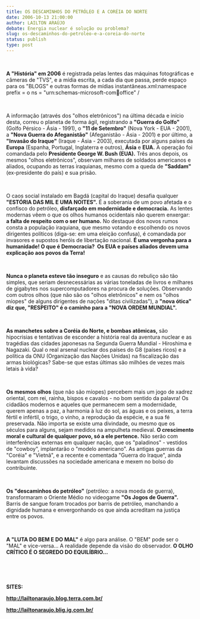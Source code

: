 ```yaml
---
title: OS DESCAMINHOS DO PETRÓLEO E A CORÉIA DO NORTE
date: 2006-10-13 21:00:00
author: LAILTON ARAÚJO
debate: Energia nuclear é solução ou problema?
slug: os-descaminhos-do-petroleo-e-a-coreia-do-norte
status: publish 
type: post
---
```


 


**A "História" em 2006** é registrada pelas lentes das máquinas fotográficas e câmeras de "TVS", e a mídia escrita, a cada dia que passa, perde espaço para os "BLOGS" e outras formas de mídias instantâneas.xml:namespace prefix = o ns = "urn:schemas-microsoft-com:office:office" /


 


A informação (através dos "olhos eletrônicos") na última década e início desta, correu o planeta de forma ágil, registrando a **"Guerra do Golfo"** (Golfo Pérsico - Ásia - 1991), o **"11 de Setembro"** (Nova York - EUA - 2001), a **"Nova Guerra do Afeganistão"** (Afeganistão - Ásia - 2001) e por último, a **"Invasão do Iraque"** (Iraque - Ásia - 2003), executada por alguns países da **Europa** (Espanha, Portugal, Inglaterra e outros), **Ásia** e **EUA.** A operação foi comandada pelo **Presidente George W. Bush (EUA).** Três anos depois, os mesmos "olhos eletrônicos", observam milhares de soldados americanos e aliados, ocupando as terras iraquianas, mesmo com a queda de **"Saddam"** (ex-presidente do país) e sua prisão.


 


O caos social instalado em Bagdá (capital do Iraque) desafia qualquer **"ESTÓRIA DAS MIL E UMA NOITES".** É a soberania de um povo afetada e o confisco do petróleo, **disfarçado em modernidade e democracia.** As lentes modernas vêem o que os olhos humanos ocidentais não querem enxergar: **a falta de respeito com o ser humano.** No destaque dos novos rumos consta a população iraquiana, que mesmo votando e escolhendo os novos dirigentes políticos (diga-se: em uma eleição confusa), é comandada por invasores e supostos heróis de libertação nacional. **É uma vergonha para a humanidade! O que é Democracia?  Os EUA e países aliados devem uma explicação aos povos da Terra!**


 


**Nunca o planeta esteve tão inseguro** e as causas do rebuliço são tão simples, que seriam desnecessárias as várias toneladas de livros e milhares de gigabytes nos supercomputadores na procura de soluções. Observando com outros olhos (que não são os "olhos eletrônicos" e nem os "olhos míopes" de alguns dirigentes de nações "ditas civilizadas"), a **"nova ótica" diz que, "RESPEITO" é o caminho para a "NOVA ORDEM MUNDIAL".**


 


**As manchetes sobre a Coréia do Norte, e bombas atômicas,** são hipocrisias e tentativas de esconder a história real da aventura nuclear e as tragédias das cidades japonesas na Segunda Guerra Mundial - Hiroshima e Nagazaki. Qual o real arsenal nuclear dos países do G8 (países ricos) e a política da ONU (Organização das Nações Unidas) na fiscalização das armas biológicas? Sabe-se que estas últimas são milhões de vezes mais letais à vida?


 


**Os mesmos olhos** (que não são míopes) percebem mais um jogo de xadrez oriental, com rei, rainha, bispos e cavalos - no bom sentido da palavra! Os cidadãos modernos e aqueles que permanecem sem a modernidade, querem apenas a paz, a harmonia à luz do sol, as águas e os peixes, a terra fértil e infértil, o trigo, o vinho, a reprodução da espécie, e a sua fé preservada. Não importa se existe uma divindade, ou mesmo que os séculos para alguns, sejam medidos na ampulheta medieval. **O crescimento moral e cultural de qualquer povo, só a ele pertence.** Não serão com interferências externas em qualquer nação, que os "paladinos" - vestidos de "cowboy", implantarão o "modelo americano". As antigas guerras da "Coréia" e "Vietnã", e a recente e comentada "Guerra do Iraque", ainda levantam discussões na sociedade americana e mexem no bolso do contribuinte.


 


**Os "descaminhos do petróleo"** (petróleo: a nova moeda de guerra), transformaram o Oriente Médio no videogame **"Os Jogos de Guerra".** Barris de sangue foram trocados por barris de petróleo, manchando a dignidade humana e envergonhando os que ainda acreditam na justiça entre os povos.


  


**A "LUTA DO BEM E DO MAL"** é algo para análise. O "BEM" pode ser o "MAL" e vice-versa... A realidade depende da visão do observador. **O OLHO CRÍTICO É O SEGREDO DO EQUILÍBRIO...**


 


 


**SITES:**



**<http://lailtonaraujo.blog.terra.com.br/>**


**<http://lailtonaraujo.blig.ig.com.br/>**


 


 


 


 


